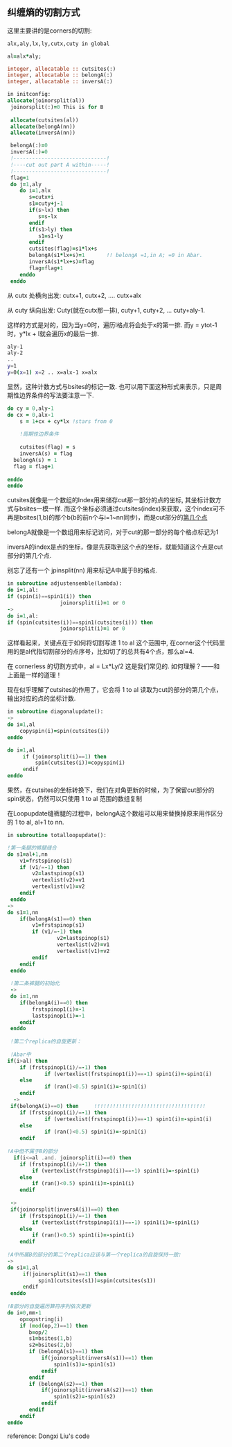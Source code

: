## 纠缠熵的切割方式

这里主要讲的是corners的切割:  

```fortran
alx,aly,lx,ly,cutx,cuty in global

al=alx*aly;

integer, allocatable :: cutsites(:) 
integer, allocatable :: belongA(:) 
integer, allocatable :: inversA(:) 

in initconfig:
allocate(joinorsplit(al))
 joinorsplit(:)=0 This is for B
 
 allocate(cutsites(al))
 allocate(belongA(nn))
 allocate(inversA(nn))

 belongA(:)=0
 inversA(:)=0
 !------------------------------!
 !----cut out part A within-----!
 !------------------------------!
 flag=1
 do j=1,aly
    do i=1,alx
       s=cutx+i
       s1=cuty+j-1
       if(s>lx) then
          s=s-lx
       endif
       if(s1>ly) then
          s1=s1-ly
       endif
       cutsites(flag)=s1*lx+s
       belongA(s1*lx+s)=1       !! belongA =1,in A; =0 in Abar.
       inversA(s1*lx+s)=flag
       flag=flag+1
    enddo
 enddo
```



从 cutx 处横向出发:  cutx+1, cutx+2, .... cutx+alx

从 cuty 纵向出发: Cuty(就在cutx那一排), cuty+1, cuty+2, ... cuty+aly-1.

这样的方式是对的，因为当y=0时，遍历l格点将会处于x的第一排. 而y = ytot-1时，y*lx + l就会遍历x的最后一排. 

```bash
aly-1
aly-2
..
y=1
y=0(x=1) x=2 .. x=alx-1 x=alx
```

显然，这种计数方式与bsites的标记一致.   也可以用下面这种形式来表示，只是周期性边界条件的写法要注意一下.

```fortran
do cy = 0,aly-1
do cx = 0,alx-1
	s = 1+cx + cy*lx !stars from 0
	
	!周期性边界条件
	
	cutsites(flag) = s
	inversA(s) = flag
  belongA(s) = 1
  flag = flag+1
 
enddo
enddo
```


cutsites就像是一个数组的Index用来储存cut那一部分的点的坐标, 其坐标计数方式与bsites一模一样.  而这个坐标必须通过cutsites(index)来获取，这个index可不再是bsites(1,b)的那个b(b的前n个与i=1~nn同步)，而是cut部分的<u>第几个点</u>

belongA就像是一个数组用来标记访问，对于cut的那一部分的每个格点标记为1

inversA的index是点的坐标，像是先获取到这个点的坐标，就能知道这个点是cut部分的第几个点.



别忘了还有一个 jpinsplit(nn) 用来标记A中属于B的格点.



```fortran
in subroutine adjustensemble(lambda):
do i=1,al:
if (spin(i)==spin1(i)) then
                 joinorsplit(i)=1 or 0
->
do i=1,al:
if (spin(cutsites(i))==spin1(cutsites(i))) then
                 joinorsplit(i)=1 or 0
```

这样看起来，关键点在于如何将切割写进 1 to al 这个范围中,  在corner这个代码里用的是al代指切割部分的点序号，比如切了的总共有4个点，那么al=4.

在 cornerless 的切割方式中，al = Lx*Ly/2 这是我们常见的. 如何理解？——和上面是一样的道理！

现在似乎理解了cutsites的作用了，它会将 1 to al 读取为cut的部分的第几个点，输出对应的点的坐标计数.

```fortran
in subroutine diagonalupdate():
->
do i=1,al
    copyspin(i)=spin(cutsites(i))
enddo

do i=1,al
     if (joinorsplit(i)==1) then
         spin(cutsites(i))=copyspin(i) 
     endif
enddo
```

果然，在cutsites的坐标转换下，我们在对角更新的时候，为了保留cut部分的spin状态，仍然可以只使用 1 to al 范围的数组复制

在Loopupdate缝裤腿的过程中，belongA这个数组可以用来替换掉原来用作区分的 1 to al, al+1 to nn.

```fortran
in subroutine totalloopupdate():

!第一条腿的裤腿缝合
do s1=al+1,nn 
    v1=frstspinop(s1)
    if (v1/=-1) then
        v2=lastspinop(s1)
        vertexlist(v2)=v1
        vertexlist(v1)=v2
    endif
 enddo
->
do s1=1,nn
    if(belongA(s1)==0) then
        v1=frstspinop(s1)
        if (v1/=-1) then
                v2=lastspinop(s1)
                vertexlist(v2)=v1
                vertexlist(v1)=v2
        endif
    endif
 enddo
 
 !第二条裤腿的初始化
 ->
 do i=1,nn
    if(belongA(i)==0) then
        frstspinop1(i)=-1  
        lastspinop1(i)=-1  
    endif
 enddo
 
 !第二个replica的自旋更新：
 
 !Abar中
if(i>al) then
    if (frstspinop1(i)/=-1) then
            if (vertexlist(frstspinop1(i))==-1) spin1(i)=-spin1(i)
    else
            if (ran()<0.5) spin1(i)=-spin1(i)
    endif
  ->
 if(belongA(i)==0) then     !!!!!!!!!!!!!!!!!!!!!!!!!!!!!!!!!!!!
    if (frstspinop1(i)/=-1) then
            if (vertexlist(frstspinop1(i))==-1) spin1(i)=-spin1(i)
    else
            if (ran()<0.5) spin1(i)=-spin1(i)
    endif
    
!A中但不属于B的部分
  if(i<=al .and. joinorsplit(i)==0) then 
    if (frstspinop1(i)/=-1) then
        if (vertexlist(frstspinop1(i))==-1) spin1(i)=-spin1(i)
    else
        if (ran()<0.5) spin1(i)=-spin1(i)
    endif
      
 ->
 if(joinorsplit(inversA(i))==0) then
    if (frstspinop1(i)/=-1) then
        if (vertexlist(frstspinop1(i))==-1) spin1(i)=-spin1(i)
    else
        if (ran()<0.5) spin1(i)=-spin1(i)
    endif
            
!A中所属B的部分的第二个replica应该与第一个replica的自旋保持一致:
->
do s1=1,al
     if(joinorsplit(s1)==1) then
          spin1(cutsites(s1))=spin(cutsites(s1))
     endif
 enddo
 
!B部分的自旋遍历算符序列依次更新
do i=0,mm-1
    op=opstring(i)
    if (mod(op,2)==1) then
       b=op/2
       s1=bsites(1,b)
       s2=bsites(2,b)
       if (belongA(s1)==1) then
           if(joinorsplit(inversA(s1))==1) then
               spin1(s1)=-spin1(s1)
           endif
       endif
       if (belongA(s2)==1) then   
           if(joinorsplit(inversA(s2))==1) then
               spin1(s2)=-spin1(s2)
           endif
       endif
    endif
enddo
```

reference: 
Dongxi Liu's code
